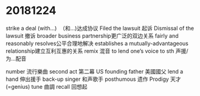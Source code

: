 # 20181224

strike a deal (with...)  （和…)达成协议
Filed the lawsuit 起诉
Dismissal of the lawsuit 撤诉
broader business partnership更广泛的双边关系
fairly and reasonably resolves公平合理地解决
establishes a mutually-advantageous relationship建立互利互惠的关系
remix 混音
to lend one’s voice to sth 声援/为…配音

number 流行樂曲
second act 第二幕
US founding father 美國國父
lend a hand 伸出援手
back-up singer 和声歌手
posthumous 遗作
Prodigy 天才 (=genius)
tune 曲調
recall 回想起
